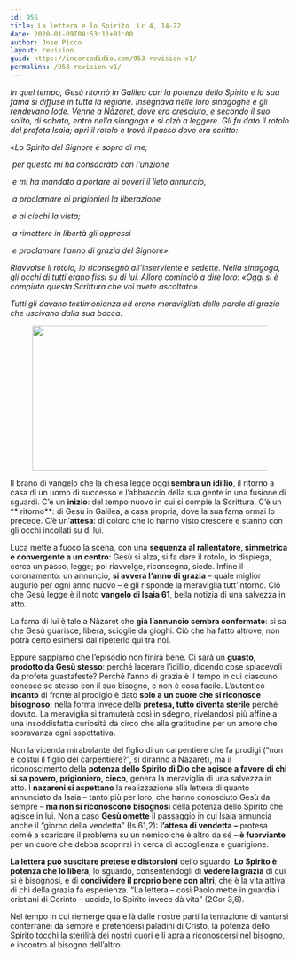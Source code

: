 ```yaml
---
id: 956
title: La lettera e lo Spirito 	Lc 4, 14-22
date: 2020-01-09T08:53:11+01:00
author: Jose Picco
layout: revision
guid: https://incercadidio.com/953-revision-v1/
permalink: /953-revision-v1/
---
```

_In quel tempo, Gesù ritornò in Galilea con la potenza dello Spirito e la sua fama si diffuse in tutta la regione. Insegnava nelle loro sinagoghe e gli rendevano lode. Venne a Nàzaret, dove era cresciuto, e secondo il suo solito, di sabato, entrò nella sinagoga e si alzò a leggere. Gli fu dato il rotolo del profeta Isaìa; aprì il rotolo e trovò il passo dove era scritto:_

_«Lo Spirito del Signore è sopra di me;_

_&nbsp;per questo mi ha consacrato con l&#8217;unzione_

_&nbsp;e mi ha mandato a portare ai poveri il lieto annuncio,_

_&nbsp;a proclamare ai prigionieri la liberazione_

_&nbsp;e ai ciechi la vista;_

_&nbsp;a rimettere in libertà gli oppressi_

_&nbsp;e proclamare l&#8217;anno di grazia del Signore»._

_Riavvolse il rotolo, lo riconsegnò all&#8217;inserviente e sedette. Nella sinagoga, gli occhi di tutti erano fissi su di lui. Allora cominciò a dire loro: «Oggi si è compiuta questa Scrittura che voi avete ascoltato»._

_Tutti gli davano testimonianza ed erano meravigliati delle parole di grazia che uscivano dalla sua bocca._<figure class="wp-block-image size-large is-resized">

<img src="https://incercadidio.com/wp-content/uploads/2020/01/Lettera2.jpg" alt="" class="wp-image-955" width="491" height="261" srcset="https://incercadidio.com/wp-content/uploads/2020/01/Lettera2.jpg 404w, https://incercadidio.com/wp-content/uploads/2020/01/Lettera2-300x160.jpg 300w" sizes="(max-width: 491px) 100vw, 491px" /> </figure> 

Il brano di vangelo che la chiesa legge oggi **sembra un idillio**, il ritorno a casa di un uomo di successo e l’abbraccio della sua gente in una fusione di sguardi. C’è un **inizio**: del tempo nuovo in cui si compie la Scrittura. C’è un
** ritorno**: di Gesù in Galilea, a casa propria, dove la sua fama ormai lo precede. C’è un’**attesa**: di coloro che lo hanno visto crescere e stanno con gli occhi incollati su di lui.

Luca mette a fuoco la scena, con una **sequenza al rallentatore, simmetrica e convergente a un centro**: Gesù si alza, si fa dare il rotolo, lo dispiega, cerca un passo, legge; poi riavvolge, riconsegna, siede. Infine il coronamento: un annuncio, **si avvera l’anno di grazia** – quale miglior augurio per ogni anno nuovo &#8211; e gli risponde la meraviglia tutt’intorno. Ciò che Gesù legge è il noto **vangelo di Isaia 61**, bella notizia di una salvezza in atto.

La fama di lui è tale a Nàzaret che **già l’annuncio sembra confermato**: si sa che Gesù guarisce, libera, scioglie da gioghi. Ciò che ha fatto altrove, non potrà certo esimersi dal ripeterlo qui tra noi.

Eppure sappiamo che l’episodio non finirà bene. Ci sarà un **guasto, prodotto da Gesù stesso**: perché lacerare l’idillio, dicendo cose spiacevoli da profeta guastafeste? Perché l’anno di grazia è il tempo in cui ciascuno conosce se stesso con il suo bisogno, e non è cosa facile. L’autentico **incanto** di fronte al prodigio è dato **solo a un cuore che si riconosce bisognoso**; nella forma invece della **pretesa, tutto diventa sterile** perché dovuto. La meraviglia si tramuterà così in sdegno, rivelandosi più affine a una insoddisfatta curiosità da circo che alla gratitudine per un amore che sopravanza ogni aspettativa.

Non la vicenda mirabolante del figlio di un carpentiere che fa prodigi (“non è costui il figlio del carpentiere?”, si diranno a Nàzaret), ma il riconoscimento della **potenza dello Spirito di Dio che agisce a favore di chi si sa povero, prigioniero, cieco**, genera la meraviglia di una salvezza in atto. I **nazareni si aspettano** la realizzazione alla lettera di quanto annunciato da Isaia – tanto più per loro, che hanno conosciuto Gesù da sempre &#8211; **ma non si riconoscono bisognosi** della potenza dello Spirito che agisce in lui. Non a caso **Gesù omette** il passaggio in cui Isaia annuncia anche il “giorno della vendetta” (Is 61,2): **l’attesa di vendetta &#8211;** protesa com’è a scaricare il problema su un nemico che è altro da sé **&#8211; è fuorviante** per un cuore che debba scoprirsi in cerca di accoglienza e guarigione.

**La lettera può suscitare pretese e distorsioni** dello sguardo. **Lo Spirito è potenza che lo libera**, lo sguardo, consentendogli di **vedere la grazia** di cui si è bisognosi, e di **condividere il proprio bene con altri**, che è la vita attiva di chi della grazia fa esperienza. “La lettera – così Paolo mette in guardia i cristiani di Corinto – uccide, lo Spirito invece dà vita” (2Cor 3,6).

Nel tempo in cui riemerge qua e là dalle nostre parti la tentazione di vantarsi conterranei da sempre e pretendersi paladini di Cristo, la potenza dello Spirito tocchi la sterilità dei nostri cuori e li apra a riconoscersi nel bisogno, e incontro al bisogno dell’altro.